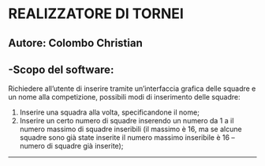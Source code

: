 # REALIZZATORE DI TORNEI

## Autore: Colombo Christian

-Scopo del software:
---
Richiedere all’utente di inserire tramite un’interfaccia grafica delle squadre e un nome alla competizione, possibili modi di inserimento delle squadre:
1)	Inserire una squadra alla volta, specificandone il nome;
2)	Inserire un certo numero di squadre inserendo un numero da 1 a il numero massimo di squadre inseribili (il massimo è 16, ma se alcune squadre sono già state inserite il numero massimo inseribile è 16 – numero di squadre già inserite);
---

